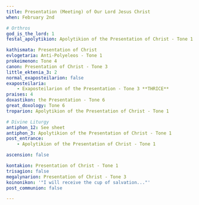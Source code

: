 ```yaml
---
title: Presentation (Meeting) of Our Lord Jesus Christ
when: February 2nd

# Orthros
god_is_the_lord: 1
festal_apolytikion: Apolytikion of the Presentation of Christ - Tone 1

kathismata: Presentation of Christ
evlogetaria: Anti-Polyeleos - Tone 1
prokeimenon: Tone 4
canon: Presentation of Christ - Tone 3
little_ektenia_3: 2
normal_exaposteilarion: false
exaposteilaria:
    - Exaposteilarion of the Presentation - Tone 3 **THRICE**
praises: 4
doxastikon: the Presentation - Tone 6
great_doxology: Tone 6
troparion: Apolytikion of the Presentation of Christ - Tone 1

# Divine Liturgy
antiphon_12: See sheet
antiphon_3: Apolytikion of the Presentation of Christ - Tone 1
post_entrance:
    - Apolytikion of the Presentation of Christ - Tone 1

ascension: false

kontakion: Presentation of Christ - Tone 1
trisagion: false
megalynarion: Presentation of Christ - Tone 3
koinonikon: '"I will receive the cup of salvation..."'
post_communion: false

---
```



